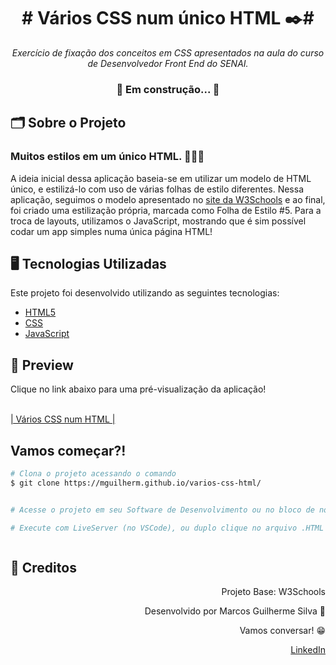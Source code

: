 <h1 align="center">
  # Vários CSS num único HTML ✒️# <br />
  
</h1>
<p align="center"><em>Exercício de fixação dos conceitos em CSS apresentados na aula do curso de Desenvolvedor Front End do SENAI.</em></p>

<h3 align="center">🚧 Em construção... 🚧</h3>

<h2>🗂 Sobre o Projeto</h2>

<h3><strong> Muitos estilos em um único HTML.</strong> 👨🏻‍💻 </h3>
<p>
  A ideia inicial dessa aplicação baseia-se em utilizar um modelo de HTML único, e estilizá-lo com uso de várias folhas de estilo diferentes. Nessa aplicação, seguimos o modelo apresentado no <a href="https://www.w3schools.com/">site da W3Schools</a> e ao final, foi criado uma estilização própria, marcada como Folha de Estilo #5. Para a troca de layouts, utilizamos o JavaScript, mostrando que é sim possível codar um app simples numa única página HTML!
</p>

<h2> 🖥 Tecnologias Utilizadas</h2>

<p>Este projeto foi desenvolvido utilizando as seguintes tecnologias:</p>


<div>
<ul>
  <li>
    <a style="" href="https://www.w3schools.com/html/">     
      HTML5</a>
    
  </li>
  <li>
    <a href="https://www.w3schools.com/css/default.asp">    
      CSS
    </a>
  </li>
  <li>
    <a href="https://www.javascript.com/">
      JavaScript
    </a>
  </li>
</div>

  <h2>🔎 Preview</h2>


  <p>Clique no link abaixo para uma pré-visualização da aplicação!</p>
  <br />
  <a href="https://mguilherm.github.io/varios-css-html">| Vários CSS num HTML |</a>

  <h2>Vamos começar?!</h2>


  ```bash 
  # Clona o projeto acessando o comando 
  $ git clone https://mguilherm.github.io/varios-css-html/ 
  

  # Acesse o projeto em seu Software de Desenvolvimento ou no bloco de notas e salve em extensão .HTML

  # Execute com LiveServer (no VSCode), ou duplo clique no arquivo .HTML salvo!



  ```

  <h2> 📑 Creditos</h2>
  <div align="right">
    <p>Projeto Base: W3Schools</p>
    <p>Desenvolvido por Marcos Guilherme Silva 👋</p>
     <p>Vamos conversar! 😁</p>
    <a href="https://www.linkedin.com/in/marcos-guilherme-barbosa-da-silva-8313121a4/">LinkedIn</a>
  </div>
</ul>
